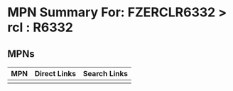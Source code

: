 



# MPN Summary For: FZERCLR6332 > rcl : R6332

## MPNs
  

|MPN|Direct Links|Search Links|
| :--- | :--- | :--- |
||||
